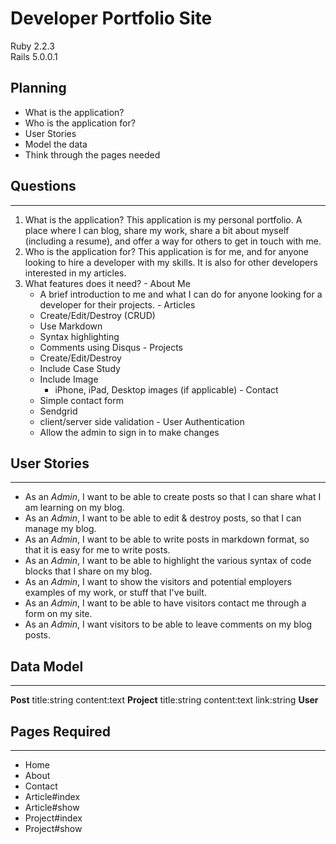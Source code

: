 Developer Portfolio Site
===
Ruby 2.2.3 \
Rails 5.0.0.1

## Planning
  - What is the application?
  - Who is the application for?
  - User Stories
  - Model the data
  - Think through the pages needed

## Questions
---
  1. What is the application?
     This application is my personal portfolio. A place where I can blog, share my
     work, share a bit about myself (including a resume), and offer a way for
     others to get in touch with me.
  2. Who is the application for?
     This application is for me, and for anyone looking to hire a developer with
     my skills. It is also for other developers interested in my articles.
  3. What features does it need?
    - About Me
      - A brief introduction to me and what I can do for anyone looking for a
        developer for their projects.
    - Articles
      - Create/Edit/Destroy (CRUD)
      - Use Markdown
      - Syntax highlighting
      - Comments using Disqus
    - Projects
      - Create/Edit/Destroy
      - Include Case Study
      - Include Image
        + iPhone, iPad, Desktop images (if applicable)
    - Contact
      - Simple contact form
      - Sendgrid
      - client/server side validation
    - User Authentication
      - Allow the admin to sign in to make changes

## User Stories
---
  * As an *Admin*, I want to be able to create posts so that I can share what I am
    learning on my blog.
  * As an *Admin*, I want to be able to edit & destroy posts, so that I can manage
    my blog.
  * As an *Admin*, I want to be able to write posts in markdown format, so that it
    is easy for me to write posts.
  * As an *Admin*, I want to be able to highlight the various syntax of code
    blocks that I share on my blog.
  * As an *Admin*, I want to show the visitors and potential employers examples of
    my work, or stuff that I've built.
  * As an *Admin*, I want to be able to have visitors contact me through a form on
    my site.
  * As an *Admin*, I want visitors to be able to leave comments on my blog posts.

## Data Model
---
  **Post**
    title:string
    content:text
  **Project**
    title:string
    content:text
    link:string
  **User**

## Pages Required
---
  - Home
  - About
  - Contact
  - Article#index
  - Article#show
  - Project#index
  - Project#show

